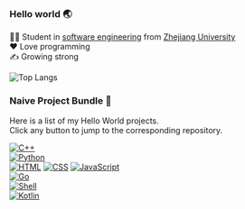 ### Hello world 🌏
👨‍🎓 Student in [software engineering](http://www.en.cs.zju.edu.cn/) from [Zhejiang University](http://www.zju.edu.cn/english)  
❤️ Love programming  
✍️ Growing strong


<!--
![RalXYZ's github stats](https://github-readme-stats.vercel.app/api/?username=RalXYZ&show_icons=true&title_color=c3174f&icon_color=c3174f&text_color=ffffff&bg_color=28253a)
-->

![Top Langs](https://github-readme-stats.vercel.app/api/top-langs/?username=RalXYZ&layout=compact&hide=html,css&langs_count=8&theme=dark)





### Naive Project Bundle 👶  
Here is a list of my Hello World projects.  
Click any button to jump to the corresponding repository.  

[![C++](https://img.shields.io/badge/-C++-28253a?style=flat&?logo=cpp)](https://github.com/RalXYZ/Snake)  
[![Python](https://img.shields.io/badge/-Python-28253a?style=flat&logo=python)](https://github.com/RalXYZ/air-combat)  
[![HTML](https://img.shields.io/badge/-HTML-28253a?style=flat&logo=html5&logoColor=e34f26)](https://github.com/RalXYZ/hello-web) [![CSS](https://img.shields.io/badge/-CSS-28253a?style=flat&logo=css3&logoColor=1572b6)](https://github.com/RalXYZ/hello-web) [![JavaScript](https://img.shields.io/badge/-JavaScript-28253a?style=flat&logo=javascript)](https://github.com/RalXYZ/hello-web)  
[![Go](https://img.shields.io/badge/-Go-28253a?style=flat&logo=go)](https://github.com/RalXYZ/lets-go)  
[![Shell](https://img.shields.io/badge/-Shell-28253a?style=flat&logo=shell)](https://github.com/RalXYZ/smake)  
[![Kotlin](https://img.shields.io/badge/-Kotlin-28253a?style=flat&logo=kotlin)](https://github.com/RalXYZ/MyQSCMobile)  
